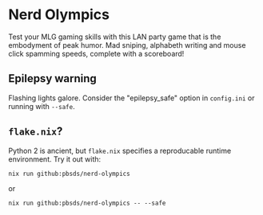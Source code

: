 # Nerd Olympics

Test your MLG gaming skills with this LAN party game that is the embodyment of peak humor.
Mad sniping, alphabeth writing and mouse click spamming speeds, complete with a scoreboard!

##  Epilepsy warning

Flashing lights galore.
Consider the "epilepsy_safe" option in `config.ini` or running with `--safe`.

## `flake.nix`?

Python 2 is ancient, but `flake.nix` specifies a reproducable runtime environment.
Try it out with:

    nix run github:pbsds/nerd-olympics

or

    nix run github:pbsds/nerd-olympics -- --safe

